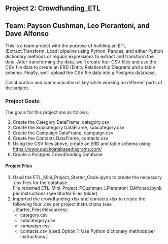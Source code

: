 ## Project 2: Crowdfunding_ETL
## Team: Payson Cushman, Leo Pierantoni, and Dave Alfonso
This is a team project with the purpose of building an ETL (Extract,Transform, Load) pipeline using Python, Pandas, and either Python dictionary methods or regular expressions to extract and transform the data. After transforming the data, we'll create four CSV files and use the CSV file data to create an ERD (Entity Relationship Diagram) and a table schema. Finally, we’ll upload the CSV file data into a Postgres database.

Collaboration and communication is key while working on different parts of the project. 
### Project Goals:
The goals for this project are as follows:

1. Create the Category DataFrame, category.csv 
2. Create the Subcategory DataFrame, subcategory.csv
3. Create the Campaign DataFrame, campaign.csv
4. Create the Contacts DataFrame, contacts.csv
5. Using the CSV files above, create an ERD and table schema using: https://www.quickdatabasediagrams.com/
6. Create a Postgres Crowdfunding Database


#### Project Files

1. Used the ETL_Mini_Project_Starter_Code.ipynb to create the necessary .csv files for the database.  
   File renamed ETL_Mini_Project_PCushman_LPierantoni_DAlfonso.ipynb per instructions (see Starter Files folder).
2. Imported the crowdfunding.xlsx and contacts.xlsx to create the following four .csv per project instructions (see ..Starter_Files/Resources):
    - category.csv
    - subcategory.csv
    - campaign.csv
    - contacts.csv (used Option 1: Use Python dictionary methods per instructions.)
